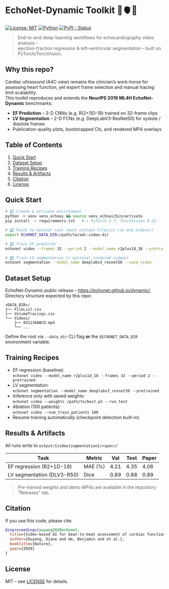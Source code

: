 # EchoNet-Dynamic Toolkit 🏥🫀🎥  
[![License: MIT](https://img.shields.io/badge/License-MIT-green.svg)](LICENSE)
[![Python](https://img.shields.io/badge/python-3.8%20|%203.9%20|%203.10-blue.svg)](#)
[![PyPI - Status](https://img.shields.io/badge/status-research--grade-yellow)](#)

> End-to-end deep-learning workflows for echocardiography video analysis –  
> ejection-fraction regression & left-ventricular segmentation – built on PyTorch/TorchVision.

## Why this repo?
Cardiac ultrasound (A4C view) remains the clinician’s work-horse for assessing heart function,
yet expert frame selection and manual tracing limit scalability.  
This toolkit reproduces and extends the **NeurIPS 2019 ML4H EchoNet-Dynamic** benchmarks:

* **EF Prediction** – 3-D CNNs (e.g. R(2+1)D-18) trained on 32-frame clips  
* **LV Segmentation** – 2-D FCNs (e.g. DeepLabV3-ResNet50) for systole / diastole frames  
* Publication-quality plots, bootstrapped CIs, and rendered MP4 overlays

## Table of Contents
1. [Quick Start](#quick-start)  
2. [Dataset Setup](#dataset-setup)  
3. [Training Recipes](#training-recipes)  
4. [Results & Artifacts](#results--artifacts)  
5. [Citation](#citation)  
6. [License](#license)

## Quick Start
```bash
# 1️⃣ Create & activate environment
python -m venv venv_echoai && source venv_echoai/bin/activate
pip install -r requirements.txt   # ▸ PyTorch 2.7, TorchVision 0.22

# 2️⃣ Point to dataset root (must contain FileList.csv and Videos/)
export ECHONET_DATA_DIR=/path/to/a4c-video-dir

# 3️⃣ Train EF predictor
echonet video --frames 32 --period 2 --model_name r2plus1d_18 --pretrained

# 4️⃣ Train LV segmentation (+ optional rendered videos)
echonet segmentation --model_name deeplabv3_resnet50 --save_video
```

## Dataset Setup
EchoNet-Dynamic public release – https://echonet.github.io/dynamic/  
Directory structure expected by this repo:
```
<DATA_DIR>/
├── FileList.csv
├── VolumeTracings.csv
└── Videos/
    ├── 0X1234ABCD.mp4
    └── ...
```
Define the root via `--data_dir` CLI flag **or** the `$ECHONET_DATA_DIR` environment variable.

## Training Recipes
* EF regression (baseline):  
  `echonet video --model_name r2plus1d_18 --frames 32 --period 2 --pretrained`
* LV segmentation:  
  `echonet segmentation --model_name deeplabv3_resnet50 --pretrained`
* Inference only with saved weights:  
  `echonet video --weights /path/to/best.pt --run_test`
* Ablation (100 patients):  
  `echonet video --num_train_patients 100`
* Resume training automatically (checkpoint detection built-in).

## Results & Artifacts
All runs write to `output/{video|segmentation}/<spec>/`

| Task | Metric | Val | Test | Paper |
|------|--------|-----|------|-------|
| EF regression (R2+1D-18) | MAE (%) | 4.21 | 4.35 | 4.06 |
| LV segmentation (DLV3-R50) | Dice | 0.89 | 0.88 | 0.89 |

> Pre-trained weights and demo MP4s are available in the repository “Releases” tab.

## Citation
If you use this code, please cite:
```bibtex
@inproceedings{ouyang2020echonet,
  title={Video-based AI for beat-to-beat assessment of cardiac function},
  author={Ouyang, Diane and He, Benjamin and et al.},
  booktitle={Nature},
  year={2020}
}
```

## License
MIT – see [LICENSE](LICENSE) for details.
